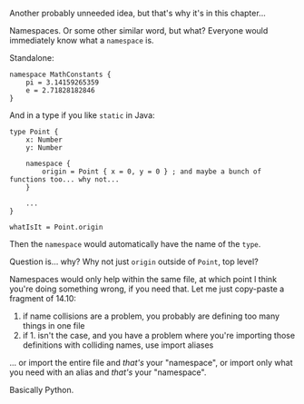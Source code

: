 Another probably unneeded idea, but that's why it's in this chapter...

Namespaces. Or some other similar word, but what? Everyone would immediately know what a `namespace` is.

Standalone:

```
namespace MathConstants {
    pi = 3.14159265359
    e = 2.71828182846
}
```

And in a type if you like `static` in Java:

```
type Point {
    x: Number
    y: Number
    
    namespace {
        origin = Point { x = 0, y = 0 } ; and maybe a bunch of functions too... why not...
    }
    
    ...
}

whatIsIt = Point.origin
```

Then the `namespace` would automatically have the name of the `type`.

Question is... why? Why not just `origin` outside of `Point`, top level?

Namespaces would only help within the same file, at which point I think you're doing something wrong, if you need that.
Let me just copy-paste a fragment of 14.10:
1. if name collisions are a problem, you probably are defining too many things in one file
2. if 1. isn't the case, and you have a problem where you're importing those definitions with colliding names,
   use import aliases

... or import the entire file and _that's_ your "namespace", or import only what you need with an alias and _that's_ your "namespace".

Basically Python.